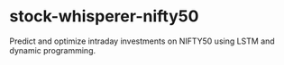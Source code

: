# stock-whisperer-nifty50
Predict and optimize intraday investments on NIFTY50 using LSTM and dynamic programming.
